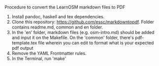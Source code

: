 Procedure to convert the LearnOSM markdown files to PDF

1. Install pandoc, haskell and tex dependencies.
2. Clone this repository: https://github.com/essc/markdowntopdf. Folder contains  readme.md, common and en folder. 
3. In the 'en' folder, markdown files (e.g. osm-intro.md) should be added and input it on the Makefile. On the 'common' folder, there's pdf-template.tex file wherein you can edit to format what is your expected pdf output
4.  Remove the YAML Frontmatter rules.
5. In the Terminal, run 'make' 